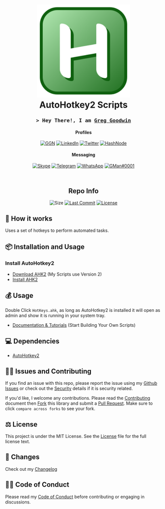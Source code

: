 <div align="center">
	<h1><img alt="AHK logo" src="https://github.com/ggoodwin/ahk/blob/master/ahk.png?raw=true" height="300" /><br />
		AutoHotkey2 Scripts
	</h1>

<h3 align="center">
  <samp>&gt; Hey There!, I am
    <b><a target="_blank" href="https://ggn.dev">Greg Goodwin</a></b>
  </samp>
</h3>

<div align="center">

#### Profiles

[![GGN](https://img.shields.io/badge/GGN.dev-663399?style=for-the-badge&logo=gatsby&logoColor=white)](https://ggn.dev)
[![LinkedIn](https://img.shields.io/badge/LinkedIn-0077B5?style=for-the-badge&logo=linkedin&logoColor=white)](https://ggn.sh/li)
[![Twitter](https://img.shields.io/badge/Twitter-1DA1F2?style=for-the-badge&logo=twitter&logoColor=white)](https://ggn.sh/x)
[![HashNode](https://img.shields.io/badge/Hashnode-2962FF?style=for-the-badge&logo=hashnode&logoColor=white)](https://ggn.hn)

#### Messaging

[![Skype](https://img.shields.io/badge/Skype-%2300AFF0.svg?style=for-the-badge&logo=Skype&logoColor=white)](https://ggn.sh/skype)
[![Telegram](https://img.shields.io/badge/Telegram-2CA5E0?style=for-the-badge&logo=telegram&logoColor=white)](https://ggn.sh/tg)
[![WhatsApp](https://img.shields.io/badge/WhatsApp-25D366?style=for-the-badge&logo=whatsapp&logoColor=white)](https://ggn.sh/wa)
[![GMan#0001](https://dcbadge.vercel.app/api/shield/179795086543028224)](https://discord.id/?prefill=179795086543028224)
</div>
<br>

<h2>Repo Info</h2>

![Size](https://img.shields.io/github/languages/code-size/ggoodwin/ahk) [![Last Commit](https://img.shields.io/github/last-commit/ggoodwin/ahk)](https://github.com/ggoodwin/ahk/commits/master) [![License](https://img.shields.io/github/license/ggoodwin/ahk)](https://github.com/ggoodwin/ahk/blob/master/LICENSE.md)

</div>

## 🌟 How it works

Uses a set of hotkeys to perform automated tasks.

## 📦 Installation and Usage

### Install AutoHotkey2

- [Download AHK2] (My Scripts use Version 2)
- [Install AHK2]

## 💰 Usage

Double Click `HotKeys.ahk`, as long as AutoHotkey2 is installed it will open as admin and show it is running in your system tray.

- [Documentation & Tutorials] (Start Building Your Own Scripts)

## 💻 Dependencies

- [AutoHotkey2]

## 🙇‍♂️ Issues and Contributing

If you find an issue with this repo, please report the issue using my [Github Issues] or check out the [Security] details if it is security related.

If you'd like, I welcome any contributions. Please read the [Contributing] document then [Fork] this library and submit a [Pull Request]. Make sure to click `compare across forks` to see your fork.

## ⚖️ License

This project is under the MIT License. See the [License] file for the full license text.

## 📜 Changes

Check out my [Changelog]

## 👍🏻 Code of Conduct

Please read my [Code of Conduct] before contributing or engaging in discussions.

<!-- Links -->
[LICENSE]: https://github.com/ggoodwin/ahk/blob/master/LICENSE.md
[CHANGELOG]: https://github.com/ggoodwin/ahk/blob/master/CHANGELOG.md
[SECURITY]: https://github.com/ggoodwin/ahk/blob/master/SECURITY.md
[FORK]: https://github.com/ggoodwin/ahk/fork
[PULL REQUEST]: https://github.com/ggoodwin/ahk/compare
[CODE OF CONDUCT]: https://github.com/ggoodwin/ahk/blob/master/CODE_OF_CONDUCT.md
[CONTRIBUTING]: https://github.com/ggoodwin/ahk/blob/master/CONTRIBUTING.md
[GITHUB ISSUES]: https://github.com/ggoodwin/ahk/issues
[AutoHotkey2]: https://www.autohotkey.com/v2
[Install AHK2]: https://www.autohotkey.com/docs/v2/howto/Install.htm
[Download AHK2]: https://www.autohotkey.com/download/
[Documentation & Tutorials]: https://www.autohotkey.com/docs/v2/index.htm
